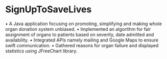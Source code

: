 # SignUpToSaveLives
•	A Java application focusing on promoting, simplifying and making whole organ donation system unbiased.
•	Implemented an algorithm for fair assignment of organs to patients based on severity, date admitted and availability. 
•	Integrated APIs namely mailing and Google Maps to ensure swift communication.
•	Gathered reasons for organ failure and displayed statistics using JFreeChart library.
